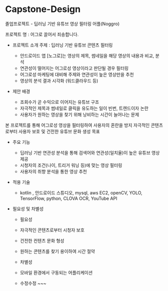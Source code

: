 # Capstone-Design
졸업프로젝트 - 딥러닝 기반 유튜브 영상 필터링 어플(Noggro)

프로젝트 명 : 어그로 끌어서 죄송합니다. 



- 프로젝트 소개
  주제 : 딥러닝 기반 유튜브 콘텐츠 필터링
  - 안드로이드 앱 [노그로]는 영상의 제목, 썸네일을 해당 영상의 내용과 비교, 분석
  - 연관성이 떨어지는 어그로성 영상이라고 판단될 경우 필터링
  - 어그로성 마케팅에 대비해 주제와 연관성이 높은 영상만을 추천
  - 영상의 분석 결과 시각화 (워드클라우드 등)


- 제안 배경
  - 조회수가 곧 수익으로 이어지는 유튜브 구조
  - 자극적인 제목과 썸네일로 클릭을 유도하는 일이 빈번, 트렌드이자 논란
  - 사용자가 원하는 영상을 찾기 위해 낭비하는 시간이 늘어나는 문제


본 프로젝트를 통해 어그로성 영상을 필터링하여 사용자의 혼란을 방지
자극적인 콘텐츠로부터 사용자 보호 및 건전한 유튜브 문화 생성 목표
  
  
  
  
- 주요 기능
  - 딥러닝 기반 연관성 분석을 통해 검색어와 연관성(일치율)이 높은 유튜브 영상 제공
  - 시청자의 조건(나이, 트리거 워닝 등)에 맞는 영상 필터링
  - 사용자의 취향 분석을 통한 영상 추천
  
  
  
  
- 적용 기술
  - kotlin , 안드로이드 스튜디오, mysql, aws EC2, openCV, YOLO, TensorFlow, python, CLOVA OCR, YouTube API



- 필요성 및 차별성
  - 필요성
  - 자극적인 콘텐츠로부터 시청자 보호
  - 건전한 컨텐츠 문화 형성
  - 원하는 콘텐츠를 찾기 용이하여 시간 절약

  - 차별성
  - 모바일 환경에서 구동되는 어플리케이션 
  - 수정수정 ~~~ 

